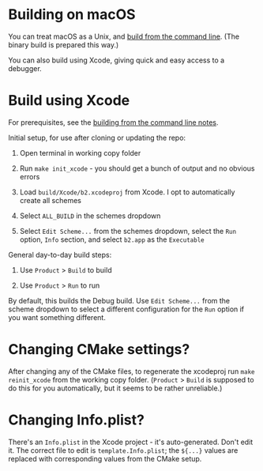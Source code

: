 # Building on macOS

You can treat macOS as a Unix, and
[build from the command line](./Building-on-Unix.md). (The binary
build is prepared this way.)

You can also build using Xcode, giving quick and easy access to a
debugger.

# Build using Xcode

For prerequisites, see the
[building from the command line notes](./Building-on-Unix.md).

Initial setup, for use after cloning or updating the repo:

1. Open terminal in working copy folder

2. Run `make init_xcode` - you should get a bunch of output and no
   obvious errors
   
3. Load `build/Xcode/b2.xcodeproj` from Xcode. I opt to automatically
   create all schemes

4. Select `ALL_BUILD` in the schemes dropdown

5. Select `Edit Scheme...` from the schemes dropdown, select the `Run`
   option, `Info` section, and select `b2.app` as the `Executable`

General day-to-day build steps:

1. Use `Product` > `Build` to build

2. Use `Product` > `Run` to run

By default, this builds the Debug build. Use `Edit Scheme...` from the
scheme dropdown to select a different configuration for the `Run`
option if you want something different.

# Changing CMake settings?

After changing any of the CMake files, to regenerate the xcodeproj run
`make reinit_xcode` from the working copy folder. (`Product` > `Build`
is supposed to do this for you automatically, but it seems to be
rather unreliable.)

# Changing Info.plist?

There's an `Info.plist` in the Xcode project - it's auto-generated.
Don't edit it. The correct file to edit is `template.Info.plist`; the
`${...}` values are replaced with corresponding values from the CMake
setup.
